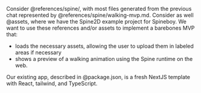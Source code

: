  Consider @references/spine/, with most files generated from the previous chat represented by @references/spine/walking-mvp.md. Consider as well @assets, where we have the Spine2D example project for Spineboy. We want to use these references and/or assets to implement a barebones MVP that:
 
 - loads the necessary assets, allowing the user to upload them in labeled areas if necessary
 - shows a preview of a walking animation using the Spine runtime on the web.

 Our existing app, described in @package.json, is a fresh NextJS template with React, tailwind, and TypeScript.

 